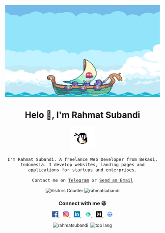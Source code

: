 <p align="center">
  <img src="https://raw.githubusercontent.com/rahmatsubandi/rahmatsubandi/master/image/ship.gif" width="1584px" height="300px">
 </p>

<h1 align="center">Helo 👋, I'm Rahmat Subandi</h1>

<p align="center">
  <img src="https://raw.githubusercontent.com/rahmatsubandi/rahmatsubandi/master/image/penguin.gif" width="80px">
  <br><br>
  <samp>
I'm Rahmat Subandi. A freelance Web Developer from Bekasi, Indonesia. I  develop websites, landing pages and applications for startups and enterprises. 
     <br><br>Contact me on <a href="https://t.me/rhmtinn" target="_blank">Telegram</a> or <a href="mailto:rhmtin12@gmail.com" target="_blank">Send an Email</a>
  </samp>
<br><br>
    <img src="https://visitor-badge.glitch.me/badge?page_id=rahmatsubandi.rahmatsubandi" alt="Visitors Counter">
    <img src="https://komarev.com/ghpvc/?username=rahmatsubandi&label=Profile%20views&color=1abc9c&style=flat" alt="rahmatsubandi" />
</p>

<h3 align="center">Connect with me 😃</h3>

<p align="center">
  <a href="https://www.facebook.com/subandi12" target="_blank">
    <img height="20" src="https://raw.githubusercontent.com/rahmatsubandi/rahmatsubandi/master/image/fb.png" alt="Facebook link to profile" />
  </a>&nbsp;&nbsp;

  <a href="https://instagram.com/rhmtin/" target="_blank">
    <img height="20" src="https://raw.githubusercontent.com/rahmatsubandi/rahmatsubandi/master/image/ig.png" alt="Instagram link to profile" />
  </a>&nbsp;&nbsp;

  <a href="https://linkedin.com/in/rahmat-subandi-7238391b4" target="_blank">
    <img height="20" src="https://raw.githubusercontent.com/rahmatsubandi/rahmatsubandi/master/image/linked.png" alt="LinkedIn link to profile" />
  </a>&nbsp;&nbsp;

  <a href="https://linktr.ee/rahmatsubandi" target="_blank">
    <img height="20" src="https://raw.githubusercontent.com/rahmatsubandi/rahmatsubandi/master/image/linnktree.png" alt="Linktree link to profile" />
  </a>&nbsp;&nbsp;
  
  <a href="https://medium.com/@rhmtin12" target="_blank">
    <img height="20" src="https://raw.githubusercontent.com/rahmatsubandi/rahmatsubandi/master/image/medium.png" alt="Medium link to profile" />
  </a>&nbsp;&nbsp;
  
  <a href="https://rhmtin.com" target="_blank">
    <img height="20" src="https://raw.githubusercontent.com/rahmatsubandi/rahmatsubandi/master/image/www.jpg" alt="WWW link to profile" />
  </a>
</p>

<p align="center">
  <img src="https://github-readme-stats.vercel.app/api?username=rahmatsubandi&show_icons=true" alt="rahmatsubandi" />&nbsp;
  <img src="https://github-readme-stats.vercel.app/api/top-langs/?username=rahmatsubandi&layout=compact" alt="top lang" />
</p>
